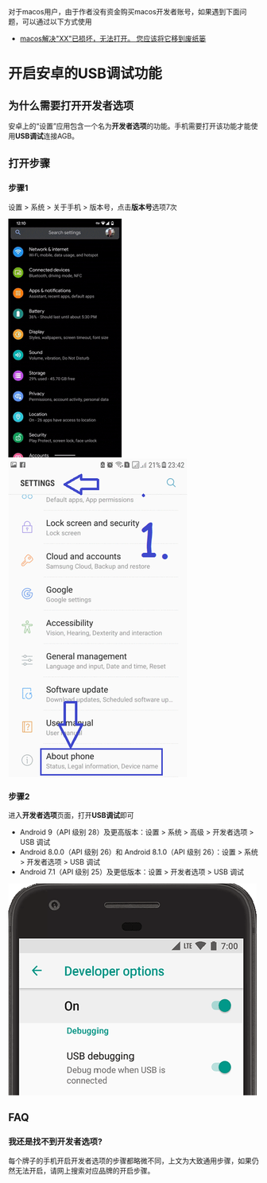 对于macos用户，由于作者没有资金购买macos开发者账号，如果遇到下面问题，可以通过以下方式使用
* [macos解决"XX"已损坏，无法打开。 您应该将它移到废纸篓](https://www.jianshu.com/p/a792ec264790)

# 开启安卓的USB调试功能

## 为什么需要打开开发者选项 

安卓上的“设置”应用包含一个名为**开发者选项**的功能。手机需要打开该功能才能使用**USB调试**连接AGB。

## 打开步骤

### 步骤1

设置 > 系统 > 关于手机 > 版本号，点击**版本号**选项7次

![guide](R/developer_options.gif) ![guide](R/developer_options2.gif)

### 步骤2

进入**开发者选项**页面，打开**USB调试**即可

* Android 9（API 级别 28）及更高版本：设置 > 系统 > 高级 > 开发者选项 > USB 调试
* Android 8.0.0（API 级别 26）和 Android 8.1.0（API 级别 26）：设置 > 系统 > 开发者选项 > USB 调试
* Android 7.1（API 级别 25）及更低版本：设置 > 开发者选项 > USB 调试

![guide](R/usb_debugging.png)

## FAQ

### 我还是找不到开发者选项?

每个牌子的手机开启开发者选项的步骤都略微不同，上文为大致通用步骤，如果仍然无法开启，请网上搜索对应品牌的开启步骤。




